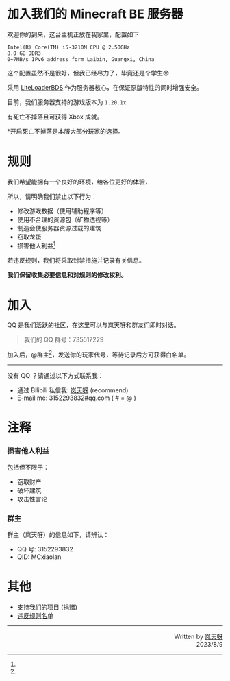 # 加入我们的 Minecraft BE 服务器
欢迎你的到来，这台主机正放在我家里，配置如下

    Intel(R) Core(TM) i5-3210M CPU @ 2.50GHz
	8.0 GB DDR3
    0~7MB/s IPv6 address form Laibin, Guangxi, China

这个配置虽然不是很好，但我已经尽力了，毕竟还是个学生😞

采用 [LiteLoaderBDS](https://www.litebds.com) 作为服务器核心，在保证原版特性的同时增强安全。

目前，我们服务器支持的游戏版本为 `1.20.1x`

有死亡不掉落且可获得 Xbox 成就。

*开启死亡不掉落是本服大部分玩家的选择。

# 规则
我们希望能拥有一个良好的环境，给各位更好的体验，

所以，请明确我们禁止以下行为：

- 修改游戏数据（使用辅助程序等）
- 使用不合理的资源包（矿物透视等）
- 制造会使服务器资源过载的建筑
- 窃取龙蛋
- 损害他人利益[^1]

若违反规则，我们将采取封禁措施并记录有关信息。

**我们保留收集必要信息和对规则的修改权利。**

# 加入
QQ 是我们活跃的社区，在这里可以与岚天呀和群友们即时对话。

> 我们的 QQ 群号：735517229

加入后，@群主[^2]，发送你的玩家代号，等待记录后方可获得白名单。

---

没有 QQ ？请通过以下方式联系我：

- 通过 Bilibili 私信我: [岚天呀](https://space.bilibili.com/355877984?from=search) (recommend)
- E-mail me: 3152293832#qq.com ( # = @ )


# 注释

[^1]: 

### 损害他人利益
包括但不限于：
- 窃取财产
- 破坏建筑
- 攻击性言论

[^2]: 

### 群主
群主（岚天呀）的信息如下，请辨认：
* QQ 号: 3152293832
* QID: MCxiaolan

# 其他

* [支持我们的项目 (捐赠)](/donate.md)
* [违反规则名单](/blacklist.md)

---
<p align="right">
    Written by <a href="https://space.bilibili.com/355877984?from=search" target="_blank">岚天呀</a>
        <br>
    2023/8/9
</p>